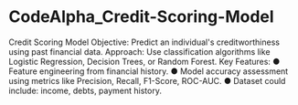 # CodeAlpha_Credit-Scoring-Model

 Credit Scoring Model 
Objective: Predict an individual's creditworthiness using past financial data. 
Approach: Use classification algorithms like Logistic Regression, Decision Trees, or Random Forest. 
Key Features: 
● Feature engineering from financial history. 
● Model accuracy assessment using metrics like Precision, Recall, F1-Score, ROC-AUC. 
● Dataset could include: income, debts, payment history.  
